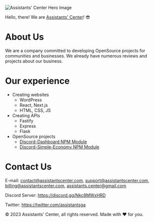 ![Assistants' Center Hero Image](https://cdn.assistantscenter.com/kxkwe7xd)

Hello, there! We are [Assistants' Center](https://assistantscenter.com)! 😎

# About Us

We are a company committed to developing OpenSource projects for communities and businesses. We already have numerous reviews and projects about our business.

# Our experience

- Creating websites
  - WordPress
  - React, Next.js
  - HTML, CSS, JS
- Creating APIs
  - Fastify
  - Express
  - Flask
- OpenSource projects
  - [Discord-Dashboard NPM Module](https://www.npmjs.com/package/discord-dashboard)
  - [Discord-Simple-Economy NPM Module](https://www.npmjs.com/package/discord-simple-economy)

# Contact Us

E-mail: contact@assistantscenter.com, support@assistantscenter.com, billing@assistantscenter.com, assistants.center@gmail.com

Discord Server: https://discord.gg/Nkc8MWxHRD

Twitter: https://twitter.com/assistantsga

© 2023 Assistants' Center, all rights reserved. Made with ❤️ for you.
